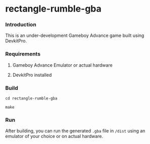 # rectangle-rumble-gba
### Introduction

This is an under-development Gameboy Advance game built using DevkitPro.

### Requirements

1. Gameboy Advance Emulator or actual hardware

2. DevkitPro installed

### Build
`cd rectangle-rumble-gba`

`make`

### Run

After building, you can run the generated `.gba` file in `/dist` using an emulator of your choice or on actual hardware.